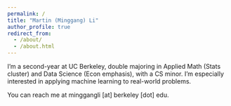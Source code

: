 ```yaml
---
permalink: /
title: "Martin (Minggang) Li"
author_profile: true
redirect_from: 
  - /about/
  - /about.html
---
```


I’m a second-year at UC Berkeley, double majoring in Applied Math (Stats cluster) and Data Science (Econ emphasis), with a CS minor. I’m especially interested in applying machine learning to real-world problems.

You can reach me at minggangli [at] berkeley [dot] edu.